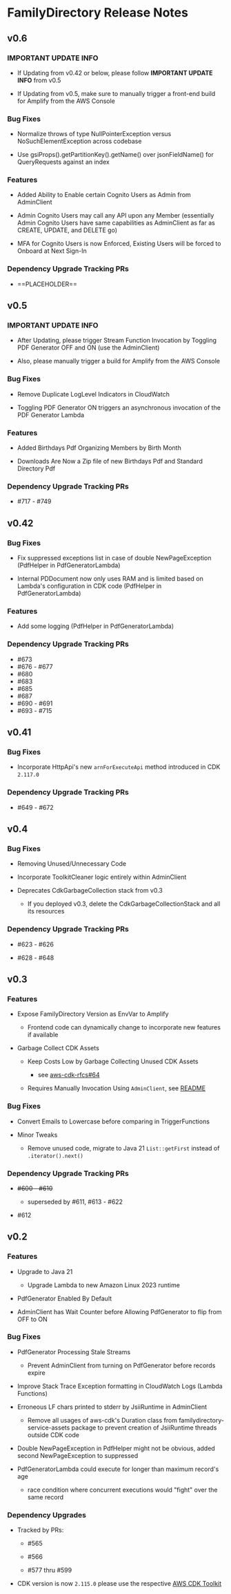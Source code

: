 # FamilyDirectory Release Notes

## v0.6

### IMPORTANT UPDATE INFO

- If Updating from v0.42 or below, please follow **IMPORTANT UPDATE INFO** from v0.5

- If Updating from v0.5, make sure to manually trigger a front-end build for Amplify from the AWS Console

### Bug Fixes

- Normalize throws of type NullPointerException versus NoSuchElementException across codebase

- Use gsiProps().getPartitionKey().getName() over jsonFieldName() for QueryRequests against an index

### Features

- Added Ability to Enable certain Cognito Users as Admin from AdminClient

- Admin Cognito Users may call any API upon any Member (essentially Admin Cognito Users have same capabilities as
  AdminClient as far as CREATE, UPDATE, and DELETE go)

- MFA for Cognito Users is now Enforced, Existing Users will be forced to Onboard at Next Sign-In

### Dependency Upgrade Tracking PRs

- ==PLACEHOLDER==

## v0.5

### IMPORTANT UPDATE INFO

- After Updating, please trigger Stream Function Invocation by Toggling PDF Generator OFF and ON (use the AdminClient)

- Also, please manually trigger a build for Amplify from the AWS Console

### Bug Fixes

- Remove Duplicate LogLevel Indicators in CloudWatch

- Toggling PDF Generator ON triggers an asynchronous invocation of the PDF Generator Lambda

### Features

- Added Birthdays Pdf Organizing Members by Birth Month

- Downloads Are Now a Zip file of new Birthdays Pdf and Standard Directory Pdf

### Dependency Upgrade Tracking PRs

- #717 - #749

## v0.42

### Bug Fixes

- Fix suppressed exceptions list in case of double NewPageException (PdfHelper in PdfGeneratorLambda)

- Internal PDDocument now only uses RAM and is limited based on Lambda's configuration in CDK code (PdfHelper in
  PdfGeneratorLambda)

### Features

- Add some logging (PdfHelper in PdfGeneratorLambda)

### Dependency Upgrade Tracking PRs

- #673
- #676 - #677
- #680
- #683
- #685
- #687
- #690 - #691
- #693 - #715

## v0.41

### Bug Fixes

- Incorporate HttpApi's new `arnForExecuteApi` method introduced in CDK `2.117.0`

### Dependency Upgrade Tracking PRs

- #649 - #672

## v0.4

### Bug Fixes

- Removing Unused/Unnecessary Code

- Incorporate ToolkitCleaner logic entirely within AdminClient

- Deprecates CdkGarbageCollection stack from v0.3

    - If you deployed v0.3, delete the CdkGarbageCollectionStack and all its resources

### Dependency Upgrade Tracking PRs

- #623 - #626

- #628 - #648

## v0.3

### Features

- Expose FamilyDirectory Version as EnvVar to Amplify

    - Frontend code can dynamically change to incorporate new features if available

- Garbage Collect CDK Assets

    - Keep Costs Low by Garbage Collecting Unused CDK Assets

        - see [aws-cdk-rfcs#64](https://github.com/aws/aws-cdk-rfcs/issues/64)

    - Requires Manually Invocation Using `AdminClient`, see [README](../README.md)

### Bug Fixes

- Convert Emails to Lowercase before comparing in TriggerFunctions

- Minor Tweaks

    - Remove unused code, migrate to Java 21 `List::getFirst` instead of `.iterator().next()`

### Dependency Upgrade Tracking PRs

- ~~#600 - #610~~

    - superseded by #611, #613 - #622

- #612

## v0.2

### Features

- Upgrade to Java 21

    - Upgrade Lambda to new Amazon Linux 2023 runtime

- PdfGenerator Enabled By Default

- AdminClient has Wait Counter before Allowing PdfGenerator to flip from OFF to ON

### Bug Fixes

- PdfGenerator Processing Stale Streams

    - Prevent AdminClient from turning on PdfGenerator before records expire

- Improve Stack Trace Exception formatting in CloudWatch Logs (Lambda Functions)

- Erroneous LF chars printed to stderr by JsiiRuntime in AdminClient

    - Remove all usages of aws-cdk's Duration class from familydirectory-service-assets package to prevent creation of
      JsiiRuntime threads outside CDK code

- Double NewPageException in PdfHelper might not be obvious, added second NewPageException to suppressed

- PdfGeneratorLambda could execute for longer than maximum record's age

    - race condition where concurrent executions would "fight" over the same record

### Dependency Upgrades

- Tracked by PRs:

    - #565

    - #566

    - #577 thru #599

- CDK version is now `2.115.0` please use the
  respective [AWS CDK Toolkit](https://docs.aws.amazon.com/cdk/v2/guide/cli.html)
